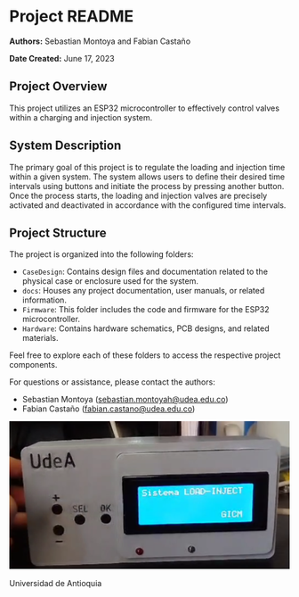 # Project README

**Authors:** Sebastian Montoya and Fabian Castaño

**Date Created:** June 17, 2023

## Project Overview

This project utilizes an ESP32 microcontroller to effectively control valves within a charging and injection system.

## System Description

The primary goal of this project is to regulate the loading and injection time within a given system. The system allows users to define their desired time intervals using buttons and initiate the process by pressing another button. Once the process starts, the loading and injection valves are precisely activated and deactivated in accordance with the configured time intervals.

## Project Structure

The project is organized into the following folders:

- `CaseDesign`: Contains design files and documentation related to the physical case or enclosure used for the system.
- `docs`: Houses any project documentation, user manuals, or related information.
- `Firmware`: This folder includes the code and firmware for the ESP32 microcontroller.
- `Hardware`: Contains hardware schematics, PCB designs, and related materials.

Feel free to explore each of these folders to access the respective project components.

For questions or assistance, please contact the authors:  
- Sebastian Montoya (sebastian.montoyah@udea.edu.co)
- Fabian Castaño (fabian.castano@udea.edu.co)


![](docs/foto.png)

Universidad de Antioquia


